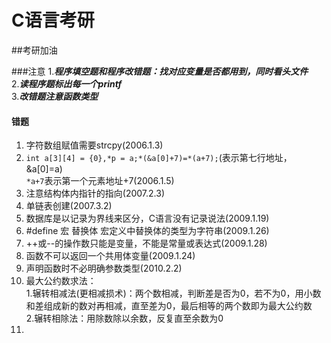 # C语言考研

##考研加油

###注意
1.***程序填空题和程序改错题：找对应变量是否都用到，同时看头文件***  
2.***读程序题标出每一个printf***  
3.***改错题注意函数类型***

#### 错题 
1. 字符数组赋值需要strcpy(2006.1.3)  
2. `int a[3][4] = {0},*p = a;*(&a[0]+7)=*(a+7);`(表示第七行地址，&a[0]=a)  
`*a+7`表示第一个元素地址+7(2006.1.5)  
3. 注意结构体内指针的指向(2007.2.3)  
4. 单链表创建(2007.3.2)  
5. 数据库是以记录为界线来区分，C语言没有记录说法(2009.1.19)  
6. \#define 宏 替换体  宏定义中替换体的类型为字符串(2009.1.26)  
7. ++或--的操作数只能是变量，不能是常量或表达式(2009.1.28)  
8. 函数不可以返回一个共用体变量(2009.1.24)  
9. 声明函数时不必明确参数类型(2010.2.2)  
10. 最大公约数求法：   
1.辗转相减法(更相减损术)：两个数相减，判断差是否为0，若不为0，用小数和差组成新的数对再相减，直至差为0，最后相等的两个数即为最大公约数  
2.辗转相除法：用除数除以余数，反复直至余数为0
11.                                                                                                                                                                                                                                                                                                                                                                                                                                                                                                                                                                                          

 




